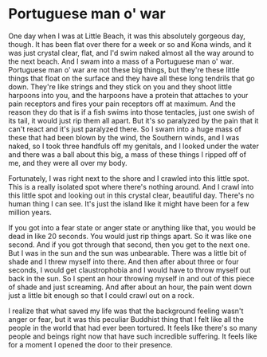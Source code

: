 # Portuguese man o' war

One day when I was at Little Beach, it was this absolutely gorgeous day, though. It has been flat over there for a week or so and Kona winds, and it was just crystal clear, flat, and I'd swim naked almost all the way around to the next beach. And I swam into a mass of a Portuguese man o' war. Portuguese man o' war are not these big things, but they're these little things that float on the surface and they have all these long tendrils that go down. They're like strings and they stick on you and they shoot little harpoons into you, and the harpoons have a protein that attaches to your pain receptors and fires your pain receptors off at maximum. And the reason they do that is if a fish swims into those tentacles, just one swish of its tail, it would just rip them all apart. But it's so paralyzed by the pain that it can't react and it's just paralyzed there. So I swam into a huge mass of these that had been blown by the wind, the Southern winds, and I was naked, so I took three handfuls off my genitals, and I looked under the water and there was a ball about this big, a mass of these things I ripped off of me, and they were all over my body. 

Fortunately, I was right next to the shore and I crawled into this little spot. This is a really isolated spot where there's nothing around. And I crawl into this little spot and looking out in this crystal clear, beautiful day. There's no human thing I can see. It's just the island like it might have been for a few million years. 

If you got into a fear state or anger state or anything like that, you would be dead in like 20 seconds. You would just rip things apart. So it was like one second. And if you got through that second, then you get to the next one. But I was in the sun and the sun was unbearable. There was a little bit of shade and I threw myself into there. And then after about three or four seconds, I would get claustrophobia and I would have to throw myself out back in the sun. So I spent an hour throwing myself in and out of this piece of shade and just screaming. And after about an hour, the pain went down just a little bit enough so that I could crawl out on a rock. 

I realize that what saved my life was that the background feeling wasn't anger or fear, but it was this peculiar Buddhist thing that I felt like all the people in the world that had ever been tortured. It feels like there's so many people and beings right now that have such incredible suffering. It feels like for a moment I opened the door to their presence.